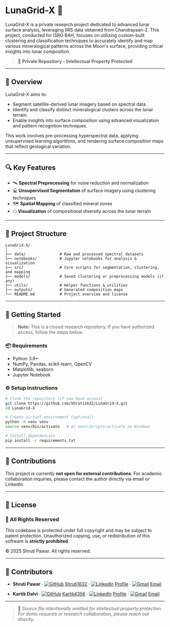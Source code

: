 # LunaGrid-X 🌙

LunaGrid-X is a private research project dedicated to advanced lunar surface analysis, leveraging IIRS data obtained from Chandrayaan-2. This project, conducted for ISRO BAH, focuses on utilizing custom-built clustering and classification techniques to accurately identify and map various mineralogical patterns across the Moon's surface, providing critical insights into lunar composition.

> 🚧 **Private Repository – Intellectual Property Protected**

---

## 🧩 Overview

LunaGrid-X aims to:
- Segment satellite-derived lunar imagery based on spectral data.
- Identify and classify distinct mineralogical clusters across the lunar terrain.
- Enable insights into surface composition using advanced visualization and pattern recognition techniques.

This work involves pre-processing hyperspectral data, applying unsupervised learning algorithms, and rendering surface composition maps that reflect geological variation.

---

## 🔍 Key Features

- 🛰️ **Spectral Preprocessing** for noise reduction and normalization  
- 💻 **Unsupervised Segmentation** of surface imagery using clustering techniques  
- 🗺️ **Spatial Mapping** of classified mineral zones  
- 🌕 **Visualization** of compositional diversity across the lunar terrain  

---

## 📁 Project Structure

```plaintext
LunaGrid-X/
│
├── data/               # Raw and processed spectral datasets
├── notebooks/          # Jupyter notebooks for analysis & visualization
├── src/                # Core scripts for segmentation, clustering, and mapping
├── models/             # Saved clustering or preprocessing models (if any)
├── utils/              # Helper functions & utilities
├── outputs/            # Generated composition maps
└── README.md           # Project overview and license
````

---

## 🚀 Getting Started

> **Note:** This is a closed research repository. If you have authorized access, follow the steps below.

### 📦 Requirements

* Python 3.8+
* NumPy, Pandas, scikit-learn, OpenCV
* Matplotlib, seaborn
* Jupyter Notebook

### ⚙️ Setup Instructions

```bash
# Clone the repository (if you have access)
git clone https://github.com/Shruti1632/LunaGrid-X.git
cd LunaGrid-X

# Create virtual environment (optional)
python -m venv venv
source venv/bin/activate   # or venv\Scripts\activate on Windows

# Install dependencies
pip install -r requirements.txt
```

---

## 🧠 Contributions

This project is currently **not open for external contributions**.
For academic collaboration inquiries, please contact the author directly via email or LinkedIn.

---

## 📜 License

### 🚫 All Rights Reserved

This codebase is protected under full copyright and may be subject to patent protection.
Unauthorized copying, use, or redistribution of this software is **strictly prohibited**.

© 2025 Shruti Pawar. All rights reserved.

---

## 👥 Contributors

- **Shruti Pawar** · [![GitHub](https://img.shields.io/badge/GitHub-000?logo=github&logoColor=white)](https://github.com/Shruti1632) [Shruti1632](https://github.com/Shruti1632) · [![LinkedIn](https://img.shields.io/badge/LinkedIn-0A66C2?logo=linkedin&logoColor=white)](https://www.linkedin.com/in/shruti-pawar-0a9031235/) [Profile](https://www.linkedin.com/in/shruti-pawar-0a9031235/) · [![Gmail](https://img.shields.io/badge/Gmail-D14836?logo=gmail&logoColor=white)](mailto:shrutipawar216@gmail.com) [Email](mailto:shrutipawar216@gmail.com)

- **Kartik Dalvi** · [![GitHub](https://img.shields.io/badge/GitHub-000?logo=github&logoColor=white)](https://github.com/Kartik4356) [Kartik4356](https://github.com/Kartik4356) · [![LinkedIn](https://img.shields.io/badge/LinkedIn-0A66C2?logo=linkedin&logoColor=white)](https://www.linkedin.com/in/kartik-dalvi-a41a101ba) [Profile](https://www.linkedin.com/in/kartik-dalvi-a41a101ba) · [![Gmail](https://img.shields.io/badge/Gmail-D14836?logo=gmail&logoColor=white)](mailto:kartikdalvi2002@gmail.com) [Email](mailto:kartikdalvi2002@gmail.com)

---

> 📌 *Source file intentionally omitted for intellectual property protection. For demo requests or research collaboration, please reach out directly.*



